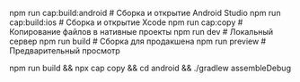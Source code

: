 npm run cap:build:android # Сборка и открытие Android Studio
npm run cap:build:ios # Сборка и открытие Xcode
npm run cap:copy # Копирование файлов в нативные проекты
npm run dev # Локальный сервер
npm run build # Сборка для продакшена
npm run preview # Предварительный просмотр


npm run build && npx cap copy && cd android && ./gradlew assembleDebug